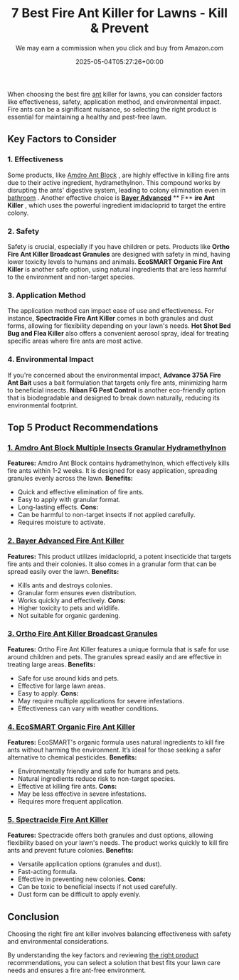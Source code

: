 ﻿---
author: We may earn a commission when you click and buy from Amazon.com
layout: post
title: 7 Best Fire Ant Killer for Lawns - Kill & Prevent
date: '2025-05-04T05:27:26+00:00'
categories:
- Ants
- Product Reviews
tags: []
slug: /best-fire-ant-killer-for-lawns/
lastmod: 2025-05-07T12:21:23+03:00
---

When choosing the best fire
[ant](http://ipm.ucanr.edu/PMG/PESTNOTES/pn7487.html)
killer for lawns, you can consider factors like effectiveness, safety, application method, and environmental impact. Fire ants can be a significant nuisance, so selecting the right product is essential for maintaining a healthy and pest-free lawn.
## Key Factors to Consider
### **1. Effectiveness**
Some products, like
[Amdro Ant Block](https://www.amazon.com/dp/B002YJOSBW/?tag=p-policy-20)
, are highly effective in killing fire ants due to their active ingredient, hydramethylnon. This compound works by disrupting the ants' digestive system, leading to colony elimination even in
[bathroom](https://pestpolicy.com/how-to-get-rid-of-ants-in-the-bathroom/)
.
Another effective choice is
[**Bayer Advanced**](https://www.amazon.com/dp/B0052V1HZE/?tag=p-policy-20)
** F**
**ire Ant Killer**
, which uses the powerful ingredient imidacloprid to target the entire colony.
### **2. Safety**
Safety is crucial, especially if you have children or pets. Products like
**Ortho Fire Ant Killer Broadcast Granules**
are designed with safety in mind, having lower toxicity levels to humans and animals.
**EcoSMART Organic Fire Ant Killer**
is another safe option, using natural ingredients that are less harmful to the environment and non-target species.
### **3. Application Method**
The application method can impact ease of use and effectiveness. For instance,
**Spectracide Fire Ant Killer**
comes in both granules and dust forms, allowing for flexibility depending on your lawn's needs.
**Hot Shot Bed Bug and Flea Killer**
also offers a convenient aerosol spray, ideal for treating specific areas where fire ants are most active.
### **4. Environmental Impact**
If you're concerned about the environmental impact,
**Advance 375A Fire Ant Bait**
uses a bait formulation that targets only fire ants, minimizing harm to beneficial insects.
**Niban FG Pest Control**
is another eco-friendly option that is biodegradable and designed to break down naturally, reducing its environmental footprint.
## Top 5 Product Recommendations
### [1. Amdro Ant Block Multiple Insects Granular Hydramethylnon](https://www.amazon.com/dp/B002YJOSBW/?tag=p-policy-20)
**Features:**
Amdro Ant Block contains hydramethylnon, which effectively kills fire ants within 1-2 weeks. It is designed for easy application, spreading granules evenly across the lawn.
**Benefits:**
- Quick and effective elimination of fire ants.
- Easy to apply with granular format.
- Long-lasting effects.
**Cons:**
- Can be harmful to non-target insects if not applied carefully.
- Requires moisture to activate.
### [**2. Bayer Advanced Fire Ant Killer**](https://www.amazon.com/dp/B0052V1HZE/?tag=p-policy-20)
**Features:**
This product utilizes imidacloprid, a potent insecticide that targets fire ants and their colonies. It also comes in a granular form that can be spread easily over the lawn.
**Benefits:**
- Kills ants and destroys colonies.
- Granular form ensures even distribution.
- Works quickly and effectively.
**Cons:**
- Higher toxicity to pets and wildlife.
- Not suitable for organic gardening.
### [**3. Ortho Fire Ant Killer Broadcast Granules**](https://www.amazon.com/dp/B071L8K4DY/?tag=p-policy-20)
**Features:**
Ortho Fire Ant Killer features a unique formula that is safe for use around children and pets. The granules spread easily and are effective in treating large areas.
**Benefits:**
- Safe for use around kids and pets.
- Effective for large lawn areas.
- Easy to apply.
**Cons:**
- May require multiple applications for severe infestations.
- Effectiveness can vary with weather conditions.
### [**4. EcoSMART Organic Fire Ant Killer**](https://www.amazon.com/dp/B003BUNMBK/?tag=p-policy-20)
**Features:**
EcoSMART's organic formula uses natural ingredients to kill fire ants without harming the environment. It’s ideal for those seeking a safer alternative to chemical pesticides.
**Benefits:**
- Environmentally friendly and safe for humans and pets.
- Natural ingredients reduce risk to non-target species.
- Effective at killing fire ants.
**Cons:**
- May be less effective in severe infestations.
- Requires more frequent application.
### [**5. Spectracide Fire Ant Killer**](https://www.amazon.com/dp/B0196KL23I/?tag=p-policy-20)
**Features:**
Spectracide offers both granules and dust options, allowing flexibility based on your lawn's needs. The product works quickly to kill fire ants and prevent future colonies.
**Benefits:**
- Versatile application options (granules and dust).
- Fast-acting formula.
- Effective in preventing new colonies.
**Cons:**
- Can be toxic to beneficial insects if not used carefully.
- Dust form can be difficult to apply evenly.
## Conclusion
Choosing the right fire ant killer involves balancing effectiveness with safety and environmental considerations.

By understanding the key factors and reviewing
[the right product](https://pestpolicy.com/best-ant-killer/)
recommendations, you can select a solution that best fits your lawn care needs and ensures a fire ant-free environment.